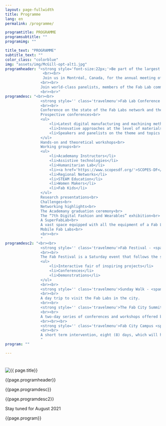 ```yaml
---
layout: page-fullwidth
title: Programme
lang: en
permalink: /programme/

programtitle: PROGRAMME
programsubtitle: ""
programimg: ""

title_text: "PROGRAMME"
subtitle_text: ""
color_class: "colorblue"
img: "assets/img/McGill-opt-alt1.jpg"
programheader: "<strong style='font-size:22px;'>Be part of the largest conference on digital fabrication in the world.</strong>
                 <br><br>
                 Join us in Montréal, Canada, for the annual meeting of the international Fab Lab network!
                <br><br>
                Join world-class panelists, members of the Fab Lab community, makers from all over the world and professionals from all kinds of fields in the 16th annual Fab Lab Conference and the Fab Festival in Montréal, Canada, <span class='line'>from July 27 to August 2</span>, combined with the Fab City Summit, <span class='line'>from 31 July to 2 August</span>. Attend world-class panels, demos, workshops, discussions and lab presentations from representatives from all over the globe!
                <br><br>"
programdesc: "<br><br>
                <strong style='' class='travelmenu'>Fab Lab Conference <span class='line'>from 27 to 30 July</span></strong>
                <br><br>
                Conference on the state of the Fab Labs network and the impacts of the Fab Labs movement.<br>
                Prospective conferences<br>
                <ul>
                    <li>Latest digital manufacturing and machining methods</li>
                    <li>Innovative approaches at the level of materials and matter</li>
                    <li>Speakers and panelists on the theme and topics of the FAB16</li>
                </ul>
                Hands-on and theoretical workshops<br>
                Working groups<br>
                <ul>
                    <li>Academany Instructors</li>
                    <li>Assistive technologies</li>
                    <li>Humanitarian Lab</li>
                    <li><a href='https://www.scopesdf.org/'>SCOPES-DF</a></li>
                    <li>Regional Networks</li>
                    <li>STEAM Education</li>
                    <li>Women Makers</li>
                    <li>Fab Kids</li>
                </ul>
                Research presentations<br>
                Challenges<br>
                Networking highlights<br>
                The Academany graduation ceremony<br>
                The “7th Digital Fashion and Wearables” exhibition<br>
                A SuperFabLab<br>
                A vast space equipped with all the equipment of a Fab Lab (and much more)<br>
                Mobile Fab Labs<br>
                <br><br>
                "
programdesc2: "<br><br>
                <strong style='' class='travelmenu'>Fab Festival - <span class='line'>August 1st</span></strong>
                <br><br>
                The Fab Festival is a Saturday event that follows the structure of the main event, but with activities, adapted for the general public and children, offered by Fab Labs around the world.<br>
                <ul>
                    <li>Interactive fair of inspiring projects</li>
                    <li>Conferences</li>
                    <li>Demonstrations</li>
                </ul>
                <br><br>
                <strong style='' class='travelmenu'>Sunday Walk - <span class='line'>August 2nd</span></strong>
                <br><br>
                A day trip to visit the Fab Labs in the city.
                <br><br>
                <strong style='' class='travelmenu'>The Fab City Summit <span class='line'>from July 31th to August 2nd</span></strong>
                <br><br>
                A two-day series of conferences and workshops offered by world and local luminaries that highlight the global issues facing cities and territories and the concrete initiatives surrounding the growth of Fab Cities. And a day of key destinations in the city.
                <br><br><br>
                <strong style='' class='travelmenu'>Fab City Campus <span class='line'>from July 30 to August 6</span></strong>
                <br><br>
                A short term intervention, eight (8) days, which will highlight local and international experiences and Fab City prototypes. It will include exhibits, tours of local Fab Labs and fabricating workshops.<br>
                "
program: ""

---
```



<section class="no-padding" id="" style="padding: 25px 0px 50px 0px;">
    <div class="container-fluid">
        <div class="row">
            <div class="col-lg-6">
                <img src="{{ page.img | relative_url}}" class="img-responsive" alt="{{ page.title}}">
            </div>
            <div class="col-lg-6">
                <p class="{{ color_class }}">{{page.programheader}}</p>
            </div>
        </div>
    </div>
    <div class="container-fluid">
        <div class="col-lg-6 col-md-6">
            <div class="col-lg-12 col-md-12">
                <p class="{{ color_class }}">{{page.programdesc}}</p>
            </div>
        </div>
        <div class="col-lg-6 col-md-6">
            <div class="col-lg-12 col-md-12">
                <p class="{{ color_class }}">{{page.programdesc2}}</p>
            </div>
        </div>
        <div class="row">
            <div class="col-lg-12 col-md-12">
                <div class="row no-gutter comingsoon text-center pad25 backwhite">
                        Stay tuned for August 2021 
                </div>
                <p class="{{ color_class }} text-center">{{page.program}}</p>
            </div>
        </div>
    </div>
</section>